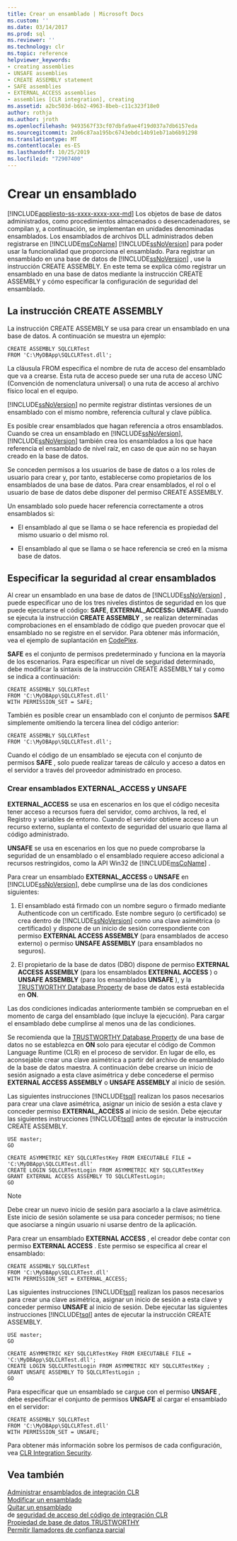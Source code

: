 ```yaml
---
title: Crear un ensamblado | Microsoft Docs
ms.custom: ''
ms.date: 03/14/2017
ms.prod: sql
ms.reviewer: ''
ms.technology: clr
ms.topic: reference
helpviewer_keywords:
- creating assemblies
- UNSAFE assemblies
- CREATE ASSEMBLY statement
- SAFE assemblies
- EXTERNAL_ACCESS assemblies
- assemblies [CLR integration], creating
ms.assetid: a2bc503d-b6b2-4963-8beb-c11c323f18e0
author: rothja
ms.author: jroth
ms.openlocfilehash: 9493567f33cf07dbfa9ae4f19d037a7db6157eda
ms.sourcegitcommit: 2a06c87aa195bc6743ebdc14b91eb71ab6b91298
ms.translationtype: MT
ms.contentlocale: es-ES
ms.lasthandoff: 10/25/2019
ms.locfileid: "72907400"
---
```

# <a name="creating-an-assembly"></a>Crear un ensamblado
[!INCLUDE[appliesto-ss-xxxx-xxxx-xxx-md](../../../includes/appliesto-ss-xxxx-xxxx-xxx-md.md)]
  Los objetos de base de datos administrados, como procedimientos almacenados o desencadenadores, se compilan y, a continuación, se implementan en unidades denominadas ensamblados. Los ensamblados de archivos DLL administrados deben registrarse en [!INCLUDE[msCoName](../../../includes/msconame-md.md)] [!INCLUDE[ssNoVersion](../../../includes/ssnoversion-md.md)] para poder usar la funcionalidad que proporciona el ensamblado. Para registrar un ensamblado en una base de datos de [!INCLUDE[ssNoVersion](../../../includes/ssnoversion-md.md)] , use la instrucción CREATE ASSEMBLY. En este tema se explica cómo registrar un ensamblado en una base de datos mediante la instrucción CREATE ASSEMBLY y cómo especificar la configuración de seguridad del ensamblado.  
  
## <a name="the-create-assembly-statement"></a>La instrucción CREATE ASSEMBLY  
 La instrucción CREATE ASSEMBLY se usa para crear un ensamblado en una base de datos. A continuación se muestra un ejemplo:  
  
```  
CREATE ASSEMBLY SQLCLRTest  
FROM 'C:\MyDBApp\SQLCLRTest.dll';  
```  
  
 La cláusula FROM especifica el nombre de ruta de acceso del ensamblado que va a crearse. Esta ruta de acceso puede ser una ruta de acceso UNC (Convención de nomenclatura universal) o una ruta de acceso al archivo físico local en el equipo.  
  
 [!INCLUDE[ssNoVersion](../../../includes/ssnoversion-md.md)] no permite registrar distintas versiones de un ensamblado con el mismo nombre, referencia cultural y clave pública.  
  
 Es posible crear ensamblados que hagan referencia a otros ensamblados. Cuando se crea un ensamblado en [!INCLUDE[ssNoVersion](../../../includes/ssnoversion-md.md)], [!INCLUDE[ssNoVersion](../../../includes/ssnoversion-md.md)] también crea los ensamblados a los que hace referencia el ensamblado de nivel raíz, en caso de que aún no se hayan creado en la base de datos.  
  
 Se conceden permisos a los usuarios de base de datos o a los roles de usuario para crear y, por tanto, establecerse como propietarios de los ensamblados de una base de datos. Para crear ensamblados, el rol o el usuario de base de datos debe disponer del permiso CREATE ASSEMBLY.  
  
 Un ensamblado solo puede hacer referencia correctamente a otros ensamblados si:  
  
-   El ensamblado al que se llama o se hace referencia es propiedad del mismo usuario o del mismo rol.  
  
-   El ensamblado al que se llama o se hace referencia se creó en la misma base de datos.  
  
## <a name="specifying-security-when-creating-assemblies"></a>Especificar la seguridad al crear ensamblados  
 Al crear un ensamblado en una base de datos de [!INCLUDE[ssNoVersion](../../../includes/ssnoversion-md.md)] , puede especificar uno de los tres niveles distintos de seguridad en los que puede ejecutarse el código: **SAFE**, **EXTERNAL_ACCESS**o **UNSAFE**. Cuando se ejecuta la instrucción **CREATE ASSEMBLY** , se realizan determinadas comprobaciones en el ensamblado de código que pueden provocar que el ensamblado no se registre en el servidor. Para obtener más información, vea el ejemplo de suplantación en [CodePlex](https://msftengprodsamples.codeplex.com/).  
  
 **SAFE** es el conjunto de permisos predeterminado y funciona en la mayoría de los escenarios. Para especificar un nivel de seguridad determinado, debe modificar la sintaxis de la instrucción CREATE ASSEMBLY tal y como se indica a continuación:  
  
```  
CREATE ASSEMBLY SQLCLRTest  
FROM 'C:\MyDBApp\SQLCLRTest.dll'  
WITH PERMISSION_SET = SAFE;  
```  
  
 También es posible crear un ensamblado con el conjunto de permisos **SAFE** simplemente omitiendo la tercera línea del código anterior:  
  
```  
CREATE ASSEMBLY SQLCLRTest  
FROM 'C:\MyDBApp\SQLCLRTest.dll';  
```  
  
 Cuando el código de un ensamblado se ejecuta con el conjunto de permisos **SAFE** , solo puede realizar tareas de cálculo y acceso a datos en el servidor a través del proveedor administrado en proceso.  
  
### <a name="creating-external_access-and-unsafe-assemblies"></a>Crear ensamblados EXTERNAL_ACCESS y UNSAFE  
 **EXTERNAL_ACCESS** se usa en escenarios en los que el código necesita tener acceso a recursos fuera del servidor, como archivos, la red, el Registro y variables de entorno. Cuando el servidor obtiene acceso a un recurso externo, suplanta el contexto de seguridad del usuario que llama al código administrado.  
  
 **UNSAFE** se usa en escenarios en los que no puede comprobarse la seguridad de un ensamblado o el ensamblado requiere acceso adicional a recursos restringidos, como la API Win32 de [!INCLUDE[msCoName](../../../includes/msconame-md.md)] .  
  
 Para crear un ensamblado **EXTERNAL_ACCESS** o **UNSAFE** en [!INCLUDE[ssNoVersion](../../../includes/ssnoversion-md.md)], debe cumplirse una de las dos condiciones siguientes:  
  
1.  El ensamblado está firmado con un nombre seguro o firmado mediante Authenticode con un certificado. Este nombre seguro (o certificado) se crea dentro de [!INCLUDE[ssNoVersion](../../../includes/ssnoversion-md.md)] como una clave asimétrica (o certificado) y dispone de un inicio de sesión correspondiente con permiso **EXTERNAL ACCESS ASSEMBLY** (para ensamblados de acceso externo) o permiso **UNSAFE ASSEMBLY** (para ensamblados no seguros).  
  
2.  El propietario de la base de datos (DBO) dispone de permiso **EXTERNAL ACCESS ASSEMBLY** (para los ensamblados **EXTERNAL ACCESS** ) o **UNSAFE ASSEMBLY** (para los ensamblados **UNSAFE** ), y la [TRUSTWORTHY Database Property](../../../relational-databases/security/trustworthy-database-property.md) de base de datos está establecida en **ON**.  

 Las dos condiciones indicadas anteriormente también se comprueban en el momento de carga del ensamblado (que incluye la ejecución). Para cargar el ensamblado debe cumplirse al menos una de las condiciones.  
  
 Se recomienda que la [TRUSTWORTHY Database Property](../../../relational-databases/security/trustworthy-database-property.md) de una base de datos no se establezca en **ON** solo para ejecutar el código de Common Language Runtime (CLR) en el proceso de servidor. En lugar de ello, es aconsejable crear una clave asimétrica a partir del archivo de ensamblado de la base de datos maestra. A continuación debe crearse un inicio de sesión asignado a esta clave asimétrica y debe concederse el permiso **EXTERNAL ACCESS ASSEMBLY** o **UNSAFE ASSEMBLY** al inicio de sesión.  
  
 Las siguientes instrucciones [!INCLUDE[tsql](../../../includes/tsql-md.md)] realizan los pasos necesarios para crear una clave asimétrica, asignar un inicio de sesión a esta clave y conceder permiso **EXTERNAL_ACCESS** al inicio de sesión. Debe ejecutar las siguientes instrucciones [!INCLUDE[tsql](../../../includes/tsql-md.md)] antes de ejecutar la instrucción CREATE ASSEMBLY.  
  
```  
USE master;   
GO    
  
CREATE ASYMMETRIC KEY SQLCLRTestKey FROM EXECUTABLE FILE = 'C:\MyDBApp\SQLCLRTest.dll'     
CREATE LOGIN SQLCLRTestLogin FROM ASYMMETRIC KEY SQLCLRTestKey     
GRANT EXTERNAL ACCESS ASSEMBLY TO SQLCLRTestLogin;   
GO   
```  
  
> [!NOTE]  
>  Debe crear un nuevo inicio de sesión para asociarlo a la clave asimétrica. Este inicio de sesión solamente se usa para conceder permisos; no tiene que asociarse a ningún usuario ni usarse dentro de la aplicación.  
  
 Para crear un ensamblado **EXTERNAL ACCESS** , el creador debe contar con permiso **EXTERNAL ACCESS** . Este permiso se especifica al crear el ensamblado:  
  
```  
CREATE ASSEMBLY SQLCLRTest  
FROM 'C:\MyDBApp\SQLCLRTest.dll'  
WITH PERMISSION_SET = EXTERNAL_ACCESS;  
```  
  
 Las siguientes instrucciones [!INCLUDE[tsql](../../../includes/tsql-md.md)] realizan los pasos necesarios para crear una clave asimétrica, asignar un inicio de sesión a esta clave y conceder permiso **UNSAFE** al inicio de sesión. Debe ejecutar las siguientes instrucciones [!INCLUDE[tsql](../../../includes/tsql-md.md)] antes de ejecutar la instrucción CREATE ASSEMBLY.  
  
```  
USE master;   
GO    
  
CREATE ASYMMETRIC KEY SQLCLRTestKey FROM EXECUTABLE FILE = 'C:\MyDBApp\SQLCLRTest.dll';     
CREATE LOGIN SQLCLRTestLogin FROM ASYMMETRIC KEY SQLCLRTestKey ;    
GRANT UNSAFE ASSEMBLY TO SQLCLRTestLogin ;  
GO  
```  
  
 Para especificar que un ensamblado se cargue con el permiso **UNSAFE** , debe especificar el conjunto de permisos **UNSAFE** al cargar el ensamblado en el servidor:  
  
```  
CREATE ASSEMBLY SQLCLRTest  
FROM 'C:\MyDBApp\SQLCLRTest.dll'  
WITH PERMISSION_SET = UNSAFE;  
```  
  
 Para obtener más información sobre los permisos de cada configuración, vea [CLR Integration Security](../../../relational-databases/clr-integration/security/clr-integration-security.md).  
  
## <a name="see-also"></a>Vea también  
 [Administrar ensamblados de integración CLR](../../../relational-databases/clr-integration/assemblies/managing-clr-integration-assemblies.md)   
 [Modificar un ensamblado](../../../relational-databases/clr-integration/assemblies/altering-an-assembly.md)   
 [Quitar un ensamblado](../../../relational-databases/clr-integration/assemblies/dropping-an-assembly.md)   
   de [seguridad de acceso del código de integración CLR](../../../relational-databases/clr-integration/security/clr-integration-code-access-security.md)  
 [Propiedad de base de datos TRUSTWORTHY](../../../relational-databases/security/trustworthy-database-property.md)   
 [Permitir llamadores de confianza parcial](https://msdn.microsoft.com/library/20b0248f-36da-4fc3-97d2-3789fcf6e084)  
  
  

